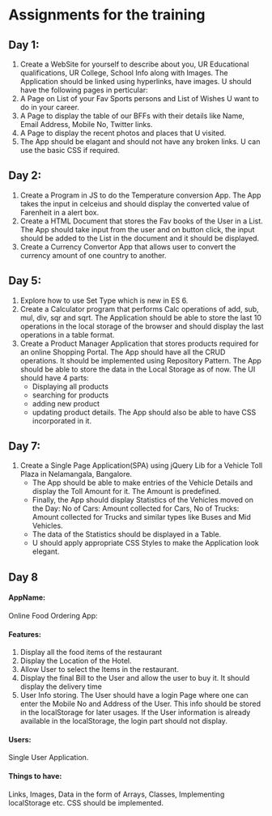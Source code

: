 # Assignments for the training
## Day 1:
1. Create a WebSite for yourself to describe about you, UR Educational qualifications, UR College, School Info along with Images. The Application should be linked using hyperlinks, have images. U should have the following pages in perticular:
2. A Page on List of your Fav Sports persons and List of Wishes U want to do in your career. 
3. A Page to display the table of our BFFs with their details like Name, Email Address, Mobile No, Twitter links. 
4. A Page to display the recent photos and places that U visited.
5. The App should be elagant and should not have any broken links. U can use the basic CSS if required. 

## Day 2:
1. Create a Program in JS to do the Temperature conversion App. The App takes the input in celceius and should display the converted value of Farenheit in a alert box. 
2. Create a HTML Document that stores the Fav books of the User in a List. The App should take input from the user and on button click, the input should be added to the List in the document and it should be displayed. 
3. Create a Currency Convertor App that allows user to convert the currency amount of one country to another.  

## Day 5:
1. Explore how to use Set Type which is new in ES 6. 
2. Create a Calculator program that performs Calc operations of add, sub, mul, div, sqr and sqrt. The Application should be able to store the last 10 operations in the local storage of the browser and should display the last operations in a table format. 
3. Create a Product Manager Application that stores products required for an online Shopping Portal. The App should have all the CRUD operations. It should be implemented using Repository Pattern. The App should be able to store the data in the Local Storage as of now. The UI should have 4 parts:
    - Displaying all products
    - searching for products
    - adding new product
    - updating product details.
The App should also be able to have CSS incorporated in it. 

## Day 7:
1. Create a Single Page Application(SPA) using jQuery Lib for a Vehicle Toll Plaza in Nelamangala, Bangalore.
    - The App should be able to make entries of the Vehicle Details and display the Toll Amount for it. The Amount is predefined. 
    - Finally, the App should display Statistics of the Vehicles moved on the Day: No of Cars: Amount collected for Cars, No of Trucks: Amount collected for Trucks and similar types like Buses and Mid Vehicles.
    - The data of the Statistics should be displayed in a Table.
    - U should apply appropriate CSS Styles to make the Application look elegant.

## Day 8
#### AppName: 
Online Food Ordering App:

#### Features: 
1. Display all the food items of the restaurant
2. Display the Location of the Hotel.
3. Allow User to select the Items in the restaurant.
4. Display the final Bill to the User and allow the user to buy it. It should display the delivery time
5. User Info storing. The User should have a login Page where one can enter the Mobile No and Address of the User. This info should be stored in the localStorage for later usages. If the User information is already available in the localStorage, the login part should not display. 

#### Users: 
Single User Application.

#### Things to have:
Links, Images, Data in the form of Arrays, Classes, Implementing localStorage etc. 
CSS should be implemented. 
